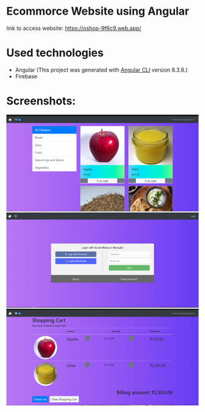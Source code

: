 # Ecommorce Website using Angular
link to access website: https://oshop-9f6c9.web.app/

# Used technologies
- Angular (This project was generated with [Angular CLI](https://github.com/angular/angular-cli) version 8.3.8.)
- Firebase

# Screenshots:
![](ss1.png)
![](ss2.png)
![](ss3.png)
